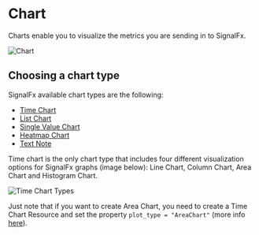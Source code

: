 # Chart

Charts enable you to visualize the metrics you are sending in to SignalFx.

![Chart](https://github.com/Yelp/terraform-provider-signalform/raw/master/docs/resources/chart.jpg)

## Choosing a chart type

SignalFx available chart types are the following:

* [Time Chart](resources/time_chart.md)
* [List Chart](resources/list_chart.md)
* [Single Value Chart](resources/single_value_chart.md)
* [Heatmap Chart](resources/heatmap_chart.md)
* [Text Note](resources/text_node.md)

Time chart is the only chart type that includes four different visualization options for SignalFx graphs (image below): Line Chart, Column Chart, Area Chart and Histogram Chart.

![Time Chart Types](https://github.com/Yelp/terraform-provider-signalform/raw/master/docs/resources/time_chart_types.png)

Just note that if you want to create Area Chart, you need to create a Time Chart Resource and set the property `plot_type = "AreaChart"` (more info [here](resources/time_chart.md)).
